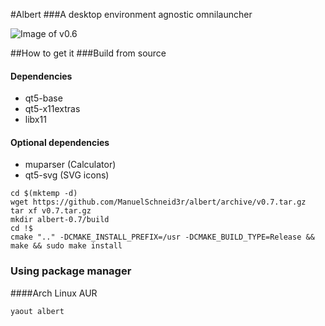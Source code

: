 #Albert
###A desktop environment agnostic omnilauncher

![Image of v0.6](https://raw.githubusercontent.com/ManuelSchneid3r/albert/master/v0.6.gif)

##How to get it
###Build from source
#### Dependencies
 * qt5-base
 * qt5-x11extras
 * libx11

#### Optional dependencies
 * muparser (Calculator)
 * qt5-svg (SVG icons)

```
cd $(mktemp -d)
wget https://github.com/ManuelSchneid3r/albert/archive/v0.7.tar.gz
tar xf v0.7.tar.gz
mkdir albert-0.7/build
cd !$
cmake ".." -DCMAKE_INSTALL_PREFIX=/usr -DCMAKE_BUILD_TYPE=Release && make && sudo make install
```
### Using package manager
####Arch Linux AUR
```
yaout albert
```
